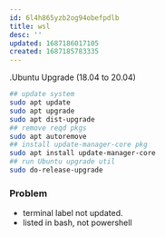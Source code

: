 ```yaml
---
id: 6l4h865yzb2og94obefpdlb
title: wsl
desc: ''
updated: 1687186017105
created: 1687185783335
---
```


.Ubuntu Upgrade (18.04 to 20.04)
``` bash
## update system
sudo apt update
sudo apt upgrade
sudo apt dist-upgrade
## remove reqd pkgs
sudo apt autoremove
## install update-manager-core pkg
sudo apt install update-manager-core
## run Ubuntu upgrade util
sudo do-release-upgrade
```
### Problem
- terminal label not updated. 
- listed in bash, not powershell